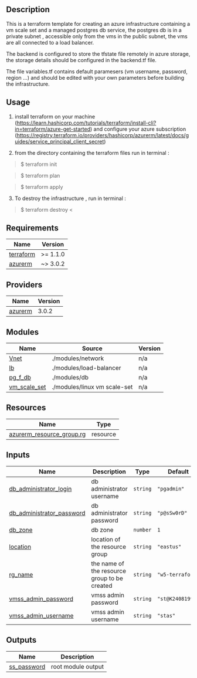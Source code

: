 ## Description
This is a terraform template for creating an azure infrastructure containing a vm scale set and a managed postgres db service,
the postgres db is in a private subnet , accessible only from the vms in the public subnet, the vms are all connected to a load balancer.

The backend is configured to store the tfstate file remotely in azure storage, the storage details should be configured in the backend.tf file.

The file variables.tf contains default paramesers (vm username, password, region ...) and should be edited with your own parameters before building the infrastructure.

## Usage
1) install terraform on your machine (https://learn.hashicorp.com/tutorials/terraform/install-cli?in=terraform/azure-get-started) and configure your azure subscription (https://registry.terraform.io/providers/hashicorp/azurerm/latest/docs/guides/service_principal_client_secret)

2) from the directory containing the terraform files run in terminal :

> $ terraform init

> $ terraform plan

> $ terraform apply

3) To destroy the infrastructure , run in terminal :

> $ terraform destroy <
## Requirements

| Name | Version |
|------|---------|
| <a name="requirement_terraform"></a> [terraform](#requirement\_terraform) | >= 1.1.0 |
| <a name="requirement_azurerm"></a> [azurerm](#requirement\_azurerm) | ~> 3.0.2 |

## Providers

| Name | Version |
|------|---------|
| <a name="provider_azurerm"></a> [azurerm](#provider\_azurerm) | 3.0.2 |

## Modules

| Name | Source | Version |
|------|--------|---------|
| <a name="module_Vnet"></a> [Vnet](#module\_Vnet) | ./modules/network | n/a |
| <a name="module_lb"></a> [lb](#module\_lb) | ./modules/load-balancer | n/a |
| <a name="module_pg_f_db"></a> [pg\_f\_db](#module\_pg\_f\_db) | ./modules/db | n/a |
| <a name="module_vm_scale_set"></a> [vm\_scale\_set](#module\_vm\_scale\_set) | ./modules/linux vm scale-set | n/a |

## Resources

| Name | Type |
|------|------|
| [azurerm_resource_group.rg](https://registry.terraform.io/providers/hashicorp/azurerm/latest/docs/resources/resource_group) | resource |

## Inputs

| Name | Description | Type | Default | Required |
|------|-------------|------|---------|:--------:|
| <a name="input_db_administrator_login"></a> [db\_administrator\_login](#input\_db\_administrator\_login) | db administrator username | `string` | `"pgadmin"` | no |
| <a name="input_db_administrator_password"></a> [db\_administrator\_password](#input\_db\_administrator\_password) | db administrator password | `string` | `"p@sSw0rD"` | no |
| <a name="input_db_zone"></a> [db\_zone](#input\_db\_zone) | db zone | `number` | `1` | no |
| <a name="input_location"></a> [location](#input\_location) | location of the resource group | `string` | `"eastus"` | no |
| <a name="input_rg_name"></a> [rg\_name](#input\_rg\_name) | the name of the resource group to be created | `string` | `"w5-terraform"` | no |
| <a name="input_vmss_admin_password"></a> [vmss\_admin\_password](#input\_vmss\_admin\_password) | vmss admin password | `string` | `"st@K24081993"` | no |
| <a name="input_vmss_admin_username"></a> [vmss\_admin\_username](#input\_vmss\_admin\_username) | vmss admin username | `string` | `"stas"` | no |

## Outputs

| Name | Description |
|------|-------------|
| <a name="output_ss_password"></a> [ss\_password](#output\_ss\_password) | root module output |
